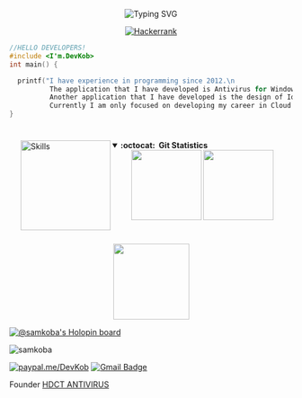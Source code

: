 <!--<img width=100% title="SamkobaDevHub" alt="SamkobaDevHub" src="https://capsule-render.vercel.app/api?type=waving&color=gradient&customColorList=1&height=125&section=header&text=SamkobaDevHub&fontSize=25&fontColor=fff&animation=fadeIn&fontAlignY=30"/>
-->


<div id="badges"  align="center">

![Typing SVG](https://readme-typing-svg.demolab.com?font=linux&duration=3000&pause=99974&color=4AB72A&width=435&height=40&lines=___________%3C/SamkobaDev%3E____________)

[![Hackerrank](https://img.shields.io/badge/-Hackerrank-2EC866?style=for-the-badge&logo=HackerRank&logoColor=white)](https://www.hackerrank.com/DevKob)
  
</div>





```c
//HELLO DEVELOPERS!
#include <I'm.DevKob> 
int main() {

  printf("I have experience in programming since 2012.\n 
          The application that I have developed is Antivirus for Windows Operating System.\n
          Another application that I have developed is the design of IoT using an integrated microcontroller.\n
          Currently I am only focused on developing my career in Cloud Computing."); 
}
```

#

<img align='left' height='160' style="margin-left:20px" src='https://www.puttiapps.com/wp-content/uploads/2021/05/stats.gif' alt='Skills'>
 <details open="true"> 
  <summary><b>:octocat: &nbsp;Git Statistics</b></summary>
  <div align="center">
  <img height="125px" src="https://github-readme-stats.vercel.app/api?username=DevKob&show_icons=true&theme=dracula" />
  <img height="125px" src="https://github-readme-stats.vercel.app/api/top-langs/?username=DevKob&hide=html&layout=compact&theme=dracula" />
<!-- <img height="120px" src="https://github-readme-streak-stats.herokuapp.com/?user=samkoba&hide=html&layout=compact&theme=dracula" />
 <img height="120px" src="https://activity-graph.herokuapp.com/graph?username=samkoba&theme=dracula" /> -->
 </div>
    
#
  
   
  
  <div align="center">
<img height="135px" src="https://github-profile-trophy.vercel.app/?username=DevKob&column=11&row=1&theme=dracula" />
 </div>
  
[![@samkoba's Holopin board](https://holopin.me/samkoba)](https://holopin.io/@samkoba)
<center>
 <!-- <img height="148px" src="https://samkoba.github.io/images/turbidity-monitoring-system1.jpg" />
  <img height="148px" src="https://samkoba.github.io/images/database-alumni-ekasari1.jpg" />
  <img height="148px" src="https://samkoba.github.io/images/the-memories-of-smantig2.jpg" />
  <img height="148px" src="https://samkoba.github.io/images/hdct-antivirus1.jpg" /> -->

 </details>
 

 
<!--<a href="https://www.linkedin.com/in/DevKob/" target="_blank"><img src="https://img.shields.io/badge/LinkedIn-%230077B5.svg?&style=flat-square&logo=linkedin&logoColor=white" alt="LinkedIn"></a> -->
 <img align="center" src="https://komarev.com/ghpvc/?username=samkoba" alt="samkoba" />
 
[![paypal.me/DevKob](https://ionicabizau.github.io/badges/paypal.svg)](https://www.paypal.me/DevKob)
[![Gmail Badge](https://img.shields.io/badge/-Gmail-c14438?style=flat-square&logo=Gmail&logoColor=white&link=mailto:srivastavar433@gmail.com)](mailto:samkoba.dev@gmail.com)

Founder [HDCT ANTIVIRUS](https://www.softpedia.com/get/Antivirus/HDCT-ANTIVIRUS.shtml)

<!--
  <img width=100% title="samkoba" alt="samkobadev"  src="https://capsule-render.vercel.app/api?type=waving&color=gradient&customColorList=24&height=100&section=footer"/> -->

